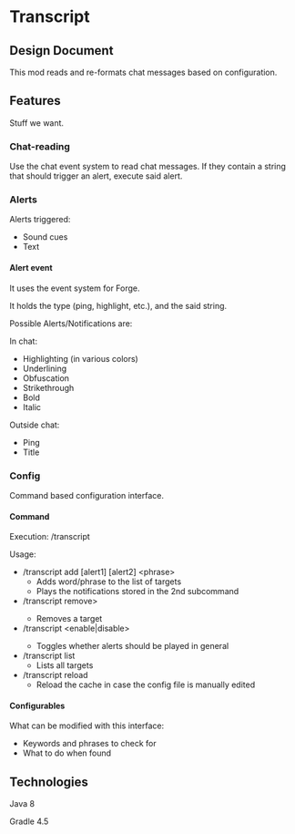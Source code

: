 # Transcript

## Design Document

This mod reads and re-formats chat messages based on configuration.

## Features

Stuff we want.

### Chat-reading

Use the chat event system to read chat messages. If they contain a string that
should trigger an alert, execute said alert.

### Alerts

Alerts triggered:

- Sound cues
- Text

#### Alert event

It uses the event system for Forge.

It holds the type (ping, highlight, etc.), and the said string.

Possible Alerts/Notifications are:

In chat:

- Highlighting (in various colors)
- Underlining
- Obfuscation
- Strikethrough
- Bold
- Italic

Outside chat:

- Ping
- Title

### Config

Command based configuration interface.

#### Command

Execution: /transcript

Usage:

- /transcript add \[alert1] \[alert2] \<phrase>
    - Adds word/phrase to the list of targets
    - Plays the notifications stored in the 2nd subcommand
- /transcript remove> <phrase>
    - Removes a target
- /transcript <alert> <enable|disable>
    - Toggles whether alerts should be played in general
- /transcript list
    - Lists all targets
- /transcript reload
    - Reload the cache in case the config file is manually edited

#### Configurables

What can be modified with this interface:

- Keywords and phrases to check for
- What to do when found

## Technologies

Java 8

Gradle 4.5